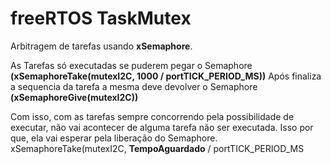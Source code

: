 # freeRTOS TaskMutex
 
Arbitragem de tarefas usando **xSemaphore**.

As Tarefas só executadas se puderem pegar o Semaphore **(xSemaphoreTake(mutexI2C, 1000 / portTICK_PERIOD_MS))**
Após finaliza a sequencia da tarefa a mesma deve devolver o Semaphore **(xSemaphoreGive(mutexI2C))**

Com isso, com as tarefas sempre concorrendo pela possibilidade de executar, não vai acontecer de alguma tarefa não ser executada.
Isso por que, ela vai esperar pela liberação do Semaphore. xSemaphoreTake(mutexI2C, **TempoAguardado** / portTICK_PERIOD_MS
